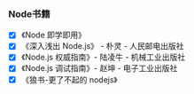 ### Node书籍
- [x] 《Node 即学即用》
- [x] 《深入浅出 Node.js》 - 朴灵 - 人民邮电出版社
- [x] 《Node.js 权威指南》- 陆凌牛 - 机械工业出版社 
- [x] 《Node.js 调试指南》- 赵坤 - 电子工业出版社
- [x] 《狼书-更了不起的 nodejs》